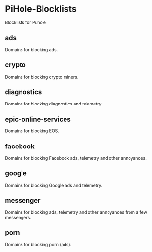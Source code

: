 # PiHole-Blocklists
Blocklists for Pi.hole

## ads

Domains for blocking ads.

## crypto

Domains for blocking crypto miners.

## diagnostics

Domains for blocking diagnostics and telemetry.

## epic-online-services

Domains for blocking EOS.

## facebook

Domains for blocking Facebook ads, telemetry and other annoyances.

## google

Domains for blocking Google ads and telemetry.

## messenger

Domains for blocking ads, telemetry and other annoyances from a few messengers.

## porn

Domains for blocking porn (ads).

